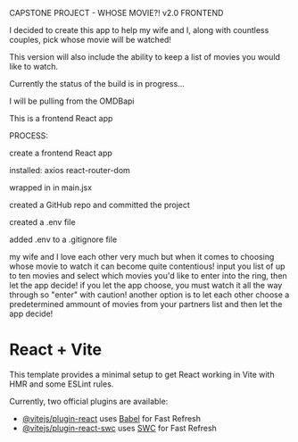 CAPSTONE PROJECT - WHOSE MOVIE?! v2.0
FRONTEND

I decided to create this app to help my wife and I, along with countless couples, pick whose movie will be watched!

This version will also include the ability to keep a list of movies you would like to watch.

Currently the status of the build is in progress...

I will be pulling from the OMDBapi

This is a frontend React app

PROCESS:

create a frontend React app

installed: 
   axios
   react-router-dom

wrapped <App /> in <BrowserRouter> in main.jsx

created a GitHub repo and committed the project 

created a .env file 

added .env to a .gitignore file



my wife and I love each other very much but when it comes to choosing whose movie to watch it can become quite contentious!
input you list of up to ten movies and select which movies you'd like to enter into the ring, then let the app decide!
if you let the app choose, you must watch it all the way through so "enter" with caution!
another option is to let each other choose a predetermined ammount of movies from your partners list and then let the app decide!






# React + Vite

This template provides a minimal setup to get React working in Vite with HMR and some ESLint rules.

Currently, two official plugins are available:

- [@vitejs/plugin-react](https://github.com/vitejs/vite-plugin-react/blob/main/packages/plugin-react/README.md) uses [Babel](https://babeljs.io/) for Fast Refresh
- [@vitejs/plugin-react-swc](https://github.com/vitejs/vite-plugin-react-swc) uses [SWC](https://swc.rs/) for Fast Refresh
